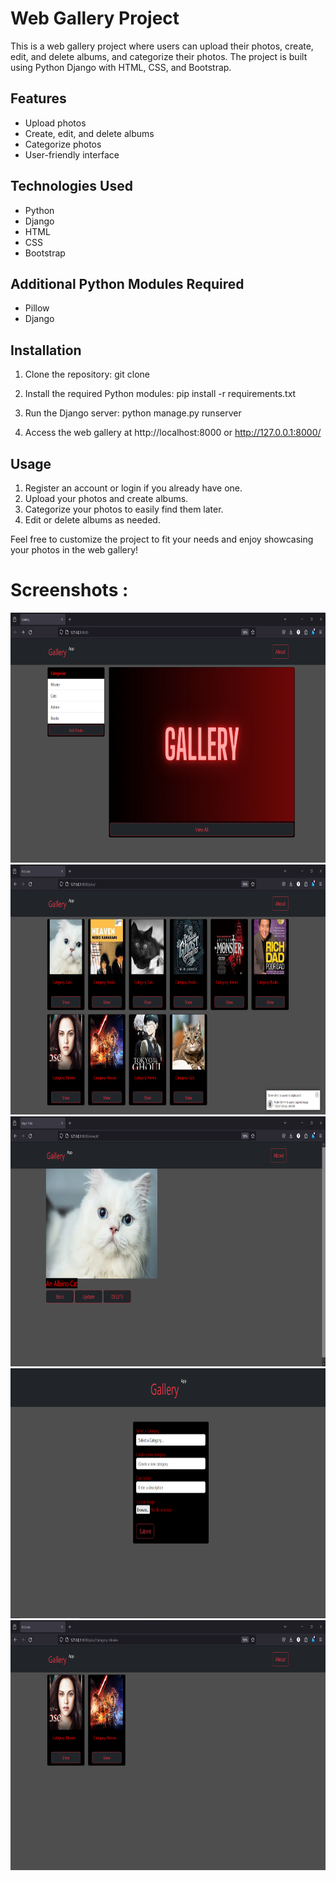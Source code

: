 # Web Gallery Project

This is a web gallery project where users can upload their photos, create, edit, and delete albums, and categorize their photos. The project is built using Python Django with HTML, CSS, and Bootstrap.

## Features

- Upload photos
- Create, edit, and delete albums
- Categorize photos
- User-friendly interface

## Technologies Used

- Python
- Django
- HTML
- CSS
- Bootstrap

## Additional Python Modules Required

- Pillow
- Django

## Installation

1. Clone the repository:
      git clone <repository-url>
   

2. Install the required Python modules:
      pip install -r requirements.txt
   

3. Run the Django server:
      python manage.py runserver
   

5. Access the web gallery at http://localhost:8000 or http://127.0.0.1:8000/

## Usage

1. Register an account or login if you already have one.
2. Upload your photos and create albums.
3. Categorize your photos to easily find them later.
4. Edit or delete albums as needed.

Feel free to customize the project to fit your needs and enjoy showcasing your photos in the web gallery!

# Screenshots : 
<img src="ScreenShots/screenshot1.png" height="400" width="800">
<img src="ScreenShots/screenshot2.png" height="400" width="800">
<img src="ScreenShots/screenshot3.png" height="400" width="800">
<img src="ScreenShots/screenshot4.png" height="400" width="800">
<img src="ScreenShots/screenshot5.png" height="400" width="800">
